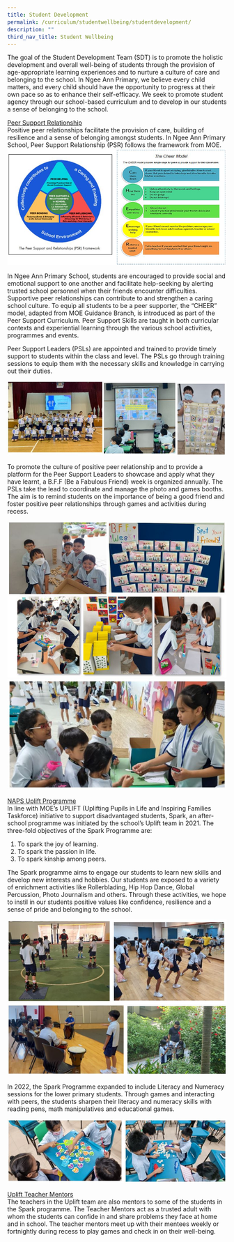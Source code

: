 ```yaml
---
title: Student Development
permalink: /curriculum/studentwellbeing/studentdevelopment/
description: ""
third_nav_title: Student Wellbeing
---
```

The goal of the Student Development Team (SDT) is to promote the holistic development and overall well-being of students through the provision of age-appropriate learning experiences and to nurture a culture of care and belonging to the school. In Ngee Ann Primary, we believe every child matters, and every child should have the opportunity to progress at their own pace so as to enhance their self-efficacy. We seek to promote student agency through our school-based curriculum and to develop in our students a sense of belonging to the school. 

<u>Peer Support Relationship</u>
<br>
Positive peer relationships facilitate the provision of care, building of resilience and a sense of belonging amongst students. In Ngee Ann Primary School, Peer Support Relationship (PSR) follows the framework from MOE.
<br>
![](/images/studentwellbeing1.JPG)

In Ngee Ann Primary School, students are encouraged to provide social and emotional support to one another and facilitate help-seeking by alerting trusted school personnel when their friends encounter difficulties. Supportive peer relationships can contribute to and strengthen a caring school culture.  To equip all students to be a peer supporter, the “CHEER” model, adapted from MOE Guidance Branch, is introduced as part of the Peer Support Curriculum. Peer Support Skills are taught in both curricular contexts and experiential learning through the various school activities, programmes and events.

Peer Support Leaders (PSLs) are appointed and trained to provide timely support to students within the class and level. The PSLs go through training sessions to equip them with the necessary skills and knowledge in carrying out their duties.

![](/images/studentwellbeing2.JPG)

To promote the culture of positive peer relationship and to provide a platform for the Peer Support Leaders to showcase and apply what they have learnt, a B.F.F (Be a Fabulous Friend) week is organized annually.  The PSLs take the lead to coordinate and manage the photo and games booths.  The aim is to remind students on the importance of being a good friend and foster positive peer relationships through games and activities during recess.

![](/images/studentwellbeing3.JPG)
<br>
![](/images/studentwellbeing4.JPG)

<u>NAPS Uplift Programme</u><br>
In line with MOE’s UPLIFT (Uplifting Pupils in Life and Inspiring Families Taskforce) initiative to support disadvantaged students, Spark, an after-school programme was initiated by the school’s Uplift team in 2021.  The three-fold objectives of the Spark Programme are: 

1. To spark the joy of learning. <br>
2. To spark the passion in life.<br>
3. To spark kinship among peers. <br>

The Spark programme aims to engage our students to learn new skills and develop new interests and hobbies.  Our students are exposed to a variety of enrichment activities like Rollerblading, Hip Hop Dance, Global Percussion, Photo Journalism and others.  Through these activities, we hope to instil in our students positive values like confidence, resilience and a sense of pride and belonging to the school.

![](/images/studentwellbeing5.JPG)
![](/images/studentwellbeing6.JPG)

In 2022, the Spark Programme expanded to include Literacy and Numeracy sessions for the lower primary students.  Through games and interacting with peers, the students sharpen their literacy and numeracy skills with reading pens, math manipulatives and educational games.

![](/images/studentwellbeing7.JPG)

<u>Uplift Teacher Mentors</u><br>
The teachers in the Uplift team are also mentors to some of the students in the Spark programme. The Teacher Mentors act as a trusted adult with whom the students can confide in and share problems they face at home and in school.  The teacher mentors meet up with their mentees weekly or fortnightly during recess to play games and check in on their well-being.